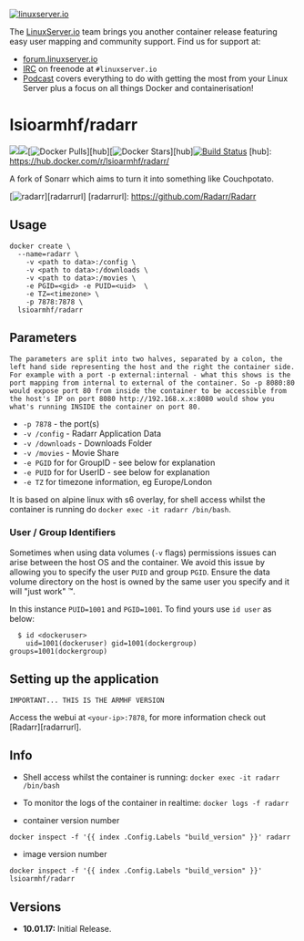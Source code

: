 [linuxserverurl]: https://linuxserver.io
[forumurl]: https://forum.linuxserver.io
[ircurl]: https://www.linuxserver.io/irc/
[podcasturl]: https://www.linuxserver.io/podcast/

[![linuxserver.io](https://raw.githubusercontent.com/linuxserver/docker-templates/master/linuxserver.io/img/linuxserver_medium.png)][linuxserverurl]

The [LinuxServer.io][linuxserverurl] team brings you another container release featuring easy user mapping and community support. Find us for support at:
* [forum.linuxserver.io][forumurl]
* [IRC][ircurl] on freenode at `#linuxserver.io`
* [Podcast][podcasturl] covers everything to do with getting the most from your Linux Server plus a focus on all things Docker and containerisation!

# lsioarmhf/radarr
[![](https://images.microbadger.com/badges/version/lsioarmhf/radarr.svg)](https://microbadger.com/images/lsioarmhf/radarr "Get your own version badge on microbadger.com")[![](https://images.microbadger.com/badges/image/lsioarmhf/radarr.svg)](https://microbadger.com/images/lsioarmhf/radarr "Get your own image badge on microbadger.com")[![Docker Pulls](https://img.shields.io/docker/pulls/lsioarmhf/radarr.svg)][hub][![Docker Stars](https://img.shields.io/docker/stars/lsioarmhf/radarr.svg)][hub][![Build Status](http://jenkins.linuxserver.io:8080/buildStatus/icon?job=Dockers/LinuxServer.io-armhf/lsioarmhf-radarr)](http://jenkins.linuxserver.io:8080/job/Dockers/job/LinuxServer.io-armhf/job/lsioarmhf-radarr/)
[hub]: https://hub.docker.com/r/lsioarmhf/radarr/

A fork of Sonarr which aims to turn it into something like Couchpotato.

[![radarr](https://raw.githubusercontent.com/linuxserver/docker-templates/master/linuxserver.io/img/radarr.png)][radarrurl]
[radarrurl]: https://github.com/Radarr/Radarr

## Usage

```
docker create \
  --name=radarr \
	-v <path to data>:/config \
	-v <path to data>:/downloads \
	-v <path to data>:/movies \
	-e PGID=<gid> -e PUID=<uid>  \
	-e TZ=<timezone> \
	-p 7878:7878 \
  lsioarmhf/radarr
```

## Parameters

`The parameters are split into two halves, separated by a colon, the left hand side representing the host and the right the container side. 
For example with a port -p external:internal - what this shows is the port mapping from internal to external of the container.
So -p 8080:80 would expose port 80 from inside the container to be accessible from the host's IP on port 8080
http://192.168.x.x:8080 would show you what's running INSIDE the container on port 80.`


* `-p 7878` - the port(s)
* `-v /config` - Radarr Application Data
* `-v /downloads` - Downloads Folder
* `-v /movies` - Movie Share
* `-e PGID` for for GroupID - see below for explanation
* `-e PUID` for for UserID - see below for explanation
* `-e TZ` for timezone information, eg Europe/London

It is based on alpine linux with s6 overlay, for shell access whilst the container is running do `docker exec -it radarr /bin/bash`.

### User / Group Identifiers

Sometimes when using data volumes (`-v` flags) permissions issues can arise between the host OS and the container. We avoid this issue by allowing you to specify the user `PUID` and group `PGID`. Ensure the data volume directory on the host is owned by the same user you specify and it will "just work" ™.

In this instance `PUID=1001` and `PGID=1001`. To find yours use `id user` as below:

```
  $ id <dockeruser>
    uid=1001(dockeruser) gid=1001(dockergroup) groups=1001(dockergroup)
```

## Setting up the application
`IMPORTANT... THIS IS THE ARMHF VERSION`

Access the webui at `<your-ip>:7878`, for more information check out [Radarr][radarrurl].

## Info

* Shell access whilst the container is running: `docker exec -it radarr /bin/bash`
* To monitor the logs of the container in realtime: `docker logs -f radarr`

* container version number 

`docker inspect -f '{{ index .Config.Labels "build_version" }}' radarr`

* image version number

`docker inspect -f '{{ index .Config.Labels "build_version" }}' lsioarmhf/radarr`

## Versions

+ **10.01.17:** Initial Release.
